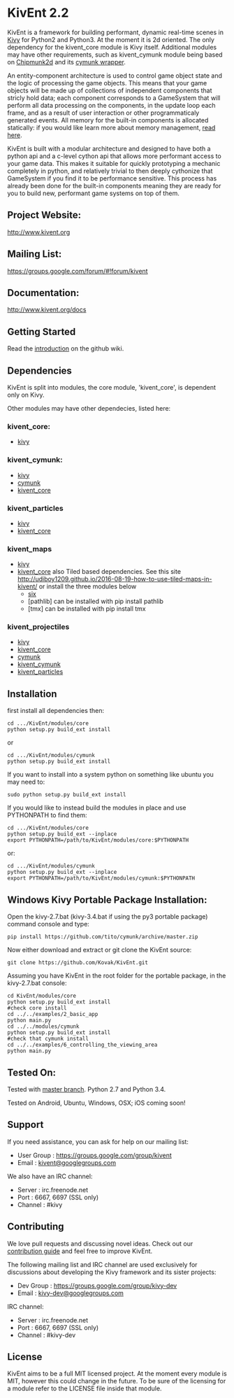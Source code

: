 KivEnt 2.2
==========
KivEnt is a framework for building performant, dynamic real-time scenes in [Kivy](http://kivy.org/#home) for Python2 and Python3. At the moment it is 2d oriented. The only dependency for the kivent_core module is Kivy itself. Additional modules may have other requirements, such as kivent_cymunk module being based on [Chipmunk2d](https://chipmunk-physics.net/) and its [cymunk wrapper](https://github.com/tito/cymunk).

An entity-component architecture is used to control game object state and the logic of processing the game objects. This means that your game objects will be made up of collections of independent components that stricly hold data; each component corresponds to a GameSystem that will perform all data processing on the components, in the update loop each frame, and as a result of user interaction or other programmaticaly generated events. All memory for the built-in components is allocated statically: if you would like learn more about memory management, [read here](http://kivent.org/docs/memory_handlers.html).

KivEnt is built with a modular architecture and designed to have both a python api and a c-level cython api that allows more performant access to your game data. This makes it suitable for quickly prototyping a mechanic completely in python, and relatively trivial to then deeply cythonize that GameSystem if you find it to be performance sensitive. This process has already been done for the built-in components meaning they are ready for you to build new, performant game systems on top of them.

## Project Website: 
http://www.kivent.org

## Mailing List: 
https://groups.google.com/forum/#!forum/kivent

## Documentation: 
http://www.kivent.org/docs  

## Getting Started
Read the [introduction](https://github.com/kivy/KivEnt/wiki/An-Introduction-to-KivEnt) on the github wiki.

## Dependencies
KivEnt is split into modules, the core module, 'kivent_core', is dependent only on Kivy.

Other modules may have other dependecies, listed here:

### kivent_core:
* [kivy](https://github.com/kivy/kivy)

### kivent_cymunk:
* [kivy](https://github.com/kivy/kivy)
* [cymunk](https://github.com/tito/cymunk)
* [kivent_core](https://github.com/kivy/KivEnt/tree/master/modules/core)

### kivent_particles
* [kivy](https://github.com/kivy/kivy)
* [kivent_core](https://github.com/kivy/KivEnt/tree/master/modules/core)

### kivent_maps
* [kivy](https://github.com/kivy/kivy)
* [kivent_core](https://github.com/kivy/KivEnt/tree/master/modules/core)
also Tiled based dependencies.  See this site http://udiboy1209.github.io/2016-08-19-how-to-use-tiled-maps-in-kivent/ or install the three modules below
   * [six](https://github.com/benjaminp/six)
   * [pathlib] can be installed with pip install pathlib
   * [tmx] can be installed with pip install tmx

### kivent_projectiles
* [kivy](https://github.com/kivy/kivy)
* [kivent_core](https://github.com/kivy/KivEnt/tree/master/modules/core)
* [cymunk](https://github.com/tito/cymunk)
* [kivent_cymunk](https://github.com/kivy/KivEnt/tree/master/modules/cymunk)
* [kivent_particles](https://github.com/kivy/KivEnt/tree/master/modules/particles)

## Installation
first install all dependencies then:

    cd .../KivEnt/modules/core
    python setup.py build_ext install
or

    cd .../KivEnt/modules/cymunk
    python setup.py build_ext install

If you want to install into a system python on something like ubuntu you may need to:

    sudo python setup.py build_ext install
    
If you would like to instead build the modules in place and use PYTHONPATH to find them:

    cd .../KivEnt/modules/core
    python setup.py build_ext --inplace
    export PYTHONPATH=/path/to/KivEnt/modules/core:$PYTHONPATH 
or:

    cd .../KivEnt/modules/cymunk
    python setup.py build_ext --inplace
    export PYTHONPATH=/path/to/KivEnt/modules/cymunk:$PYTHONPATH 

## Windows Kivy Portable Package Installation:

Open the kivy-2.7.bat (kivy-3.4.bat if using the py3 portable package) command console and type:

    pip install https://github.com/tito/cymunk/archive/master.zip
    
Now either download and extract or git clone the KivEnt source:

    git clone https://github.com/Kovak/KivEnt.git

Assuming you have KivEnt in the root folder for the portable package, in the kivy-2.7.bat console:

    cd KivEnt/modules/core
    python setup.py build_ext install
    #check core install
    cd ../../examples/2_basic_app
    python main.py
    cd ../../modules/cymunk
    python setup.py build_ext install
    #check that cymunk install
    cd ../../examples/6_controlling_the_viewing_area
    python main.py

## Tested On:
Tested with [master branch](https://github.com/kivy/kivy). Python 2.7 and Python 3.4.

Tested on Android, Ubuntu, Windows, OSX; iOS coming soon!

Support
-------

If you need assistance, you can ask for help on our mailing list:

* User Group : https://groups.google.com/group/kivent
* Email      : kivent@googlegroups.com

We also have an IRC channel:

* Server  : irc.freenode.net
* Port    : 6667, 6697 (SSL only)
* Channel : #kivy

Contributing
------------

We love pull requests and discussing novel ideas. Check out our
[contribution guide](http://kivy.org/docs/contribute.html) and
feel free to improve KivEnt.

The following mailing list and IRC channel are used exclusively for
discussions about developing the Kivy framework and its sister projects:

* Dev Group : https://groups.google.com/group/kivy-dev
* Email     : kivy-dev@googlegroups.com

IRC channel:

* Server  : irc.freenode.net
* Port    : 6667, 6697 (SSL only)
* Channel : #kivy-dev

License
-------

KivEnt aims to be a full MIT licensed project. At the moment every module is MIT,
however this could change in the future. To be sure of the licensing for a module
refer to the LICENSE file inside that module.
